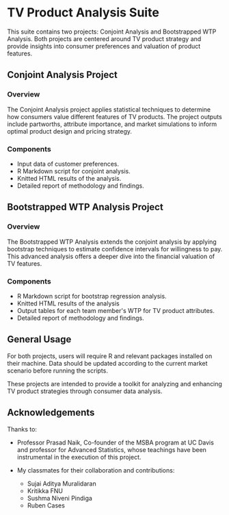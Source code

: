 # TV Product Analysis Suite

This suite contains two projects: Conjoint Analysis and Bootstrapped WTP Analysis. Both projects are centered around TV product strategy and provide insights into consumer preferences and valuation of product features.

## Conjoint Analysis Project

### Overview

The Conjoint Analysis project applies statistical techniques to determine how consumers value different features of TV products. The project outputs include partworths, attribute importance, and market simulations to inform optimal product design and pricing strategy.

### Components

- Input data of customer preferences.
- R Markdown script for conjoint analysis.
- Knitted HTML results of the analysis.
- Detailed report of methodology and findings.

## Bootstrapped WTP Analysis Project

### Overview

The Bootstrapped WTP Analysis extends the conjoint analysis by applying bootstrap techniques to estimate confidence intervals for willingness to pay. This advanced analysis offers a deeper dive into the financial valuation of TV features.

### Components

- R Markdown script for bootstrap regression analysis.
- Knitted HTML results of the analysis
- Output tables for each team member's WTP for TV product attributes.
- Detailed report of methodology and findings.

## General Usage

For both projects, users will require R and relevant packages installed on their machine. Data should be updated according to the current market scenario before running the scripts.

These projects are intended to provide a toolkit for analyzing and enhancing TV product strategies through consumer data analysis.

## Acknowledgements

Thanks to:

- Professor Prasad Naik, Co-founder of the MSBA program at UC Davis and professor for Advanced Statistics, whose teachings have been instrumental in the execution of this project.
- My classmates for their collaboration and contributions:

  - Sujai Aditya Muralidaran
  - Kritikka FNU
  - Sushma Niveni Pindiga
  - Ruben Cases
